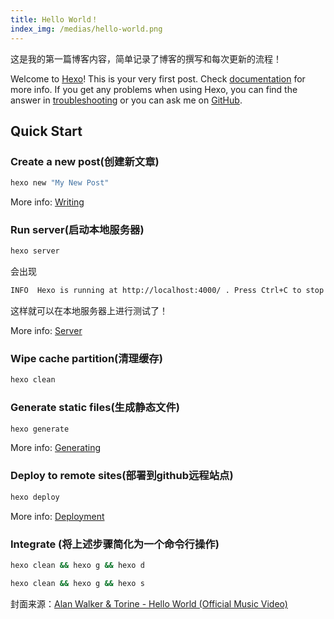 ```yaml
---
title: Hello World！
index_img: /medias/hello-world.png
---
```

这是我的第一篇博客内容，简单记录了博客的撰写和每次更新的流程！

<!-- more -->

Welcome to [Hexo](https://hexo.io/)! This is your very first post. Check [documentation](https://hexo.io/docs/) for more info. If you get any problems when using Hexo, you can find the answer in [troubleshooting](https://hexo.io/docs/troubleshooting.html) or you can ask me on [GitHub](https://github.com/hexojs/hexo/issues).

## Quick Start

### Create a new post(创建新文章)

``` bash
hexo new "My New Post"
```

More info: [Writing](https://hexo.io/docs/writing.html)

### Run server(启动本地服务器)

``` bash
hexo server
```
会出现
```bash
INFO  Hexo is running at http://localhost:4000/ . Press Ctrl+C to stop
```
这样就可以在本地服务器上进行测试了！

More info: [Server](https://hexo.io/docs/server.html)

### Wipe cache partition(清理缓存)

``` bash
hexo clean
```

### Generate static files(生成静态文件)

``` bash
hexo generate
```

More info: [Generating](https://hexo.io/docs/generating.html)

### Deploy to remote sites(部署到github远程站点)

``` bash
hexo deploy
```

More info: [Deployment](https://hexo.io/docs/one-command-deployment.html)

### Integrate (将上述步骤简化为一个命令行操作)
``` bash
hexo clean && hexo g && hexo d
```
``` bash
hexo clean && hexo g && hexo s
```
封面来源：[Alan Walker & Torine - Hello World (Official Music Video)](https://www.youtube.com/watch?v=u7JMhVI7taQ&list=RDu7JMhVI7taQ&start_radio=1)